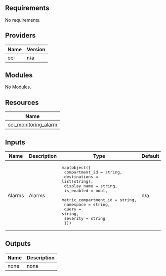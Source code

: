 ## Requirements

No requirements.

## Providers

| Name | Version |
|------|---------|
| oci | n/a |

## Modules

No Modules.

## Resources

| Name |
|------|
| [oci_monitoring_alarm](https://registry.terraform.io/providers/hashicorp/oci/latest/docs/resources/monitoring_alarm#destinations) |

## Inputs

| Name | Description | Type | Default | Required |
|------|-------------|------|---------|:--------:|
| Alarms | Alarms | <pre>map(object({<br>    compartment_id      = string,<br>    destinations         = list(string),<br>    display_name           = string,<br>    is_enabled          = bool,<br>    metric_compartment_id = string,<br>    namespace  = string,<br>    query = string,<br>    severity            = string<br>  }))</pre> | n/a | yes |

## Outputs

| Name | Description |
|------|-------------|
| none | none |
